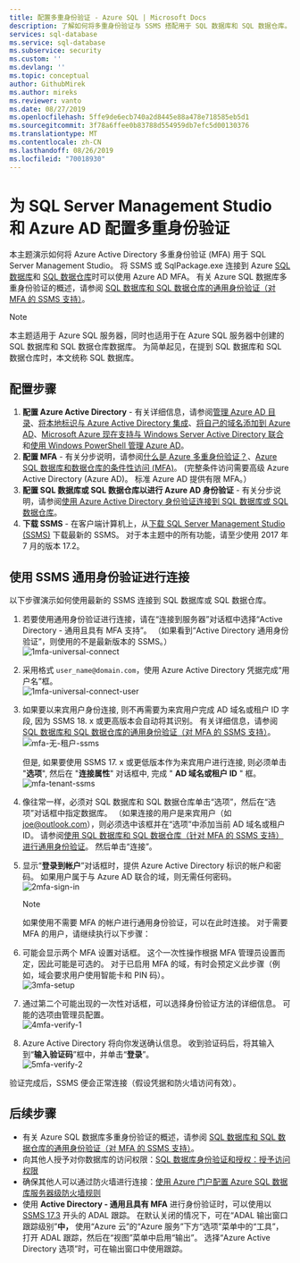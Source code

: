 ```yaml
---
title: 配置多重身份验证 - Azure SQL | Microsoft Docs
description: 了解如何将多重身份验证与 SSMS 搭配用于 SQL 数据库和 SQL 数据仓库。
services: sql-database
ms.service: sql-database
ms.subservice: security
ms.custom: ''
ms.devlang: ''
ms.topic: conceptual
author: GithubMirek
ms.author: mireks
ms.reviewer: vanto
ms.date: 08/27/2019
ms.openlocfilehash: 5ffe9de6ecb740a2d8445e88a478e718585eb5d1
ms.sourcegitcommit: 3f78a6ffee0b83788d554959db7efc5d00130376
ms.translationtype: MT
ms.contentlocale: zh-CN
ms.lasthandoff: 08/26/2019
ms.locfileid: "70018930"
---
```

# <a name="configure-multi-factor-authentication-for-sql-server-management-studio-and-azure-ad"></a>为 SQL Server Management Studio 和 Azure AD 配置多重身份验证

本主题演示如何将 Azure Active Directory 多重身份验证 (MFA) 用于 SQL Server Management Studio。 将 SSMS 或 SqlPackage.exe 连接到 Azure [SQL 数据库](sql-database-technical-overview.md)和 [SQL 数据仓库](../sql-data-warehouse/sql-data-warehouse-overview-what-is.md)时可以使用 Azure AD MFA。 有关 Azure SQL 数据库多重身份验证的概述，请参阅 [SQL 数据库和 SQL 数据仓库的通用身份验证（对 MFA 的 SSMS 支持）](sql-database-ssms-mfa-authentication.md)。

> [!NOTE]
> 本主题适用于 Azure SQL 服务器，同时也适用于在 Azure SQL 服务器中创建的 SQL 数据库和 SQL 数据仓库数据库。 为简单起见，在提到 SQL 数据库和 SQL 数据仓库时，本文统称 SQL 数据库。

## <a name="configuration-steps"></a>配置步骤

1. **配置 Azure Active Directory** - 有关详细信息，请参阅[管理 Azure AD 目录](https://msdn.microsoft.com/library/azure/hh967611.aspx)、[将本地标识与 Azure Active Directory 集成](../active-directory/hybrid/whatis-hybrid-identity.md)、[将自己的域名添加到 Azure AD](https://azure.microsoft.com/blog/20../../windows-azure-now-supports-federation-with-windows-server-active-directory/)、[Microsoft Azure 现在支持与 Windows Server Active Directory 联合](https://azure.microsoft.com/blog/20../../windows-azure-now-supports-federation-with-windows-server-active-directory/)和[使用 Windows PowerShell 管理 Azure AD](https://msdn.microsoft.com/library/azure/jj151815.aspx)。
2. **配置 MFA** - 有关分步说明，请参阅[什么是 Azure 多重身份验证？](../active-directory/authentication/multi-factor-authentication.md)、[Azure SQL 数据库和数据仓库的条件性访问 (MFA)](sql-database-conditional-access.md)。 (完整条件访问需要高级 Azure Active Directory (Azure AD)。 标准 Azure AD 提供有限 MFA。）
3. **配置 SQL 数据库或 SQL 数据仓库以进行 Azure AD 身份验证** - 有关分步说明，请参阅[使用 Azure Active Directory 身份验证连接到 SQL 数据库或 SQL 数据仓库](sql-database-aad-authentication.md)。
4. **下载 SSMS** - 在客户端计算机上，从[下载 SQL Server Management Studio (SSMS)](https://msdn.microsoft.com/library/mt238290.aspx) 下载最新的 SSMS。 对于本主题中的所有功能，请至少使用 2017 年 7 月的版本 17.2。  

## <a name="connecting-by-using-universal-authentication-with-ssms"></a>使用 SSMS 通用身份验证进行连接

以下步骤演示如何使用最新的 SSMS 连接到 SQL 数据库或 SQL 数据仓库。

1. 若要使用通用身份验证进行连接，请在“连接到服务器”对话框中选择“Active Directory - 通用且具有 MFA 支持”。 （如果看到“Active Directory 通用身份验证”，则使用的不是最新版本的 SSMS。）  
   ![1mfa-universal-connect][1]  
2. 采用格式 `user_name@domain.com`，使用 Azure Active Directory 凭据完成“用户名”框。  
   ![1mfa-universal-connect-user](./media/sql-database-ssms-mfa-auth/1mfa-universal-connect-user.png)   
3. 如果要以来宾用户身份连接, 则不再需要为来宾用户完成 AD 域名或租户 ID 字段, 因为 SSMS 18. x 或更高版本会自动将其识别。 有关详细信息，请参阅 [SQL 数据库和 SQL 数据仓库的通用身份验证（对 MFA 的 SSMS 支持）](sql-database-ssms-mfa-authentication.md)。
   ![mfa-无-租户-ssms](./media/sql-database-ssms-mfa-auth/mfa-no-tenant-ssms.png)

   但是, 如果要使用 SSMS 17. x 或更低版本作为来宾用户进行连接, 则必须单击 "**选项**", 然后在 "**连接属性**" 对话框中, 完成 " **AD 域名或租户 ID** " 框。
   ![mfa-tenant-ssms](./media/sql-database-ssms-mfa-auth/mfa-tenant-ssms.png)

4. 像往常一样，必须对 SQL 数据库和 SQL 数据仓库单击“选项”，然后在“选项”对话框中指定数据库。 （如果连接的用户是来宾用户（如 joe@outlook.com），则必须选中该框并在“选项”中添加当前 AD 域名或租户 ID。 请参阅[使用 SQL 数据库和 SQL 数据仓库（针对 MFA 的 SSMS 支持）进行通用身份验证](sql-database-ssms-mfa-authentication.md)。 然后单击“连接”。  
5. 显示“**登录到帐户**”对话框时，提供 Azure Active Directory 标识的帐户和密码。 如果用户属于与 Azure AD 联合的域，则无需任何密码。  
   ![2mfa-sign-in][2]  

   > [!NOTE]
   > 如果使用不需要 MFA 的帐户进行通用身份验证，可以在此时连接。 对于需要 MFA 的用户，请继续执行以下步骤：
   >  
   
6. 可能会显示两个 MFA 设置对话框。 这个一次性操作根据 MFA 管理员设置而定，因此可能是可选的。 对于已启用 MFA 的域，有时会预定义此步骤（例如，域会要求用户使用智能卡和 PIN 码）。  
   ![3mfa-setup][3]  
7. 通过第二个可能出现的一次性对话框，可以选择身份验证方法的详细信息。 可能的选项由管理员配置。  
   ![4mfa-verify-1][4]  
8. Azure Active Directory 将向你发送确认信息。 收到验证码后，将其输入到“**输入验证码**”框中，并单击“**登录**”。  
   ![5mfa-verify-2][5]  

验证完成后，SSMS 便会正常连接（假设凭据和防火墙访问有效）。

## <a name="next-steps"></a>后续步骤

- 有关 Azure SQL 数据库多重身份验证的概述，请参阅 [SQL 数据库和 SQL 数据仓库的通用身份验证（对 MFA 的 SSMS 支持）](sql-database-ssms-mfa-authentication.md)。  
- 向其他人授予对你数据库的访问权限：[SQL 数据库身份验证和授权：授予访问权限](sql-database-manage-logins.md)  
- 确保其他人可以通过防火墙进行连接：[使用 Azure 门户配置 Azure SQL 数据库服务器级防火墙规则](sql-database-configure-firewall-settings.md)  
- 使用 **Active Directory - 通用且具有 MFA** 进行身份验证时，可以使用以 [SSMS 17.3](https://docs.microsoft.com/sql/ssms/download-sql-server-management-studio-ssms) 开头的 ADAL 跟踪。 在默认关闭的情况下，可在“ADAL 输出窗口跟踪级别”**中，** 使用“Azure 云”的“Azure 服务”下方“选项”菜单中的“工具”，打开 ADAL 跟踪，然后在“视图”菜单中启用“输出”。 选择“Azure Active Directory 选项”时，可在输出窗口中使用跟踪。   


[1]: ./media/sql-database-ssms-mfa-auth/1mfa-universal-connect.png
[2]: ./media/sql-database-ssms-mfa-auth/2mfa-sign-in.png
[3]: ./media/sql-database-ssms-mfa-auth/3mfa-setup.png
[4]: ./media/sql-database-ssms-mfa-auth/4mfa-verify-1.png
[5]: ./media/sql-database-ssms-mfa-auth/5mfa-verify-2.png


